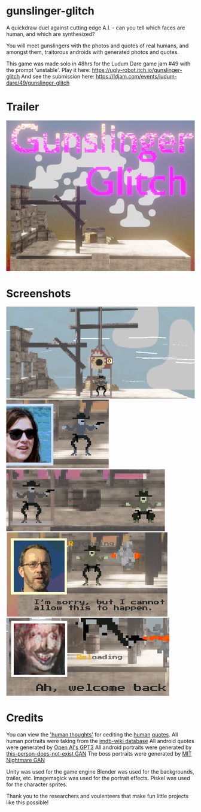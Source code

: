 # gunslinger-glitch
A quickdraw duel against cutting edge A.I. - can you tell which faces are human, and which are synthesized?

You will meet gunslingers with the photos and quotes of real humans, and amongst them, traitorous androids with generated photos and quotes.

This game was made solo in 48hrs for the Ludum Dare game jam #49 with the prompt 'unstable'.
Play it here: https://ugly-robot.itch.io/gunslinger-glitch
And see the submission here: https://ldjam.com/events/ludum-dare/49/gunslinger-glitch

# Trailer
[![trailer](Assets/Vids/cover.png)](http://www.youtube.com/watch?v=j9wqrUQYMcY "Trailer")

# Screenshots
![pic](Assets/Vids/roof.png)
![pic](Assets/Vids/drawn-lady.png) ![pic](Assets/Vids/duel.png)
![pic](Assets/Vids/sorry-man.png) ![pic](Assets/Vids/boss-2.png)

# Credits
You can view the ['human thoughts'](Assets/Resources/human-thoughts.txt) for cediting the [human](https://everydaypower.com/deep-quotes/) [quotes](https://parade.com/940913/parade/funny-quotes/).
All human portraits were taking from the [imdb-wiki database](https://data.vision.ee.ethz.ch/cvl/rrothe/imdb-wiki/)
All android quotes were generated by [Open AI's GPT3](https://openai.com/blog/gpt-3-apps/)
All android portraits were generated by [this-person-does-not-exist GAN](https://thispersondoesnotexist.com/)
The boss portraits were generated by [MIT Nightmare GAN](http://nightmare.mit.edu/)

Unity was used for the game engine
Blender was used for the backgrounds, trailer, etc.
Imagemagick was used for the portrait effects. 
Piskel was used for the character sprites.

Thank you to the researchers and voulenteers that make fun little projects like this possible!
